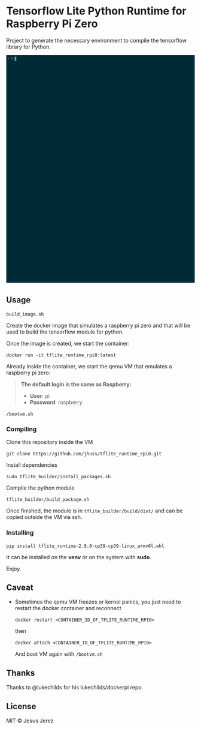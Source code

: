 # Tensorflow Lite Python Runtime for Raspberry Pi Zero

Project to generate the necessary environment to compile the tensorflow library for Python.

<div align="center">
	<img src="media/demo.gif" width="720">
</div>

## Usage

```
build_image.sh
```

Create the docker image that simulates a raspberry pi zero and that will be used to build the tensorflow module for python.

Once the image is created, we start the container:

```
docker run -it tflite_runtime_rpi0:latest
```

Already inside the container, we start the qemu VM that emulates a raspberry pi zero:

> **The default login is the same as Raspberry:**
> - **User**: pi
> - **Password**: raspberry

```
/bootvm.sh
```

### Compiling

Clone this repository inside the VM

```
git clone https://github.com/jhuss/tflite_runtime_rpi0.git
```

Install dependencies

```
sudo tflite_builder/install_packages.sh
```

Compile the python module

```
tflite_builder/build_package.sh
```

Once finished, the module is in `tflite_builder/build/dist/` and can be copied outside the VM via ssh.

### Installing

```
pip install tflite_runtime-2.9.0-cp39-cp39-linux_armv6l.whl
```

It can be installed on the **venv** or on the system with **sudo**.

Enjoy.

## Caveat

- Sometimes the qemu VM freezes or kernel panics, you just need to restart the docker container and reconnect

  ```
  docker restart <CONTAINER_ID_OF_TFLITE_RUNTIME_RPI0>
  ```

  then

  ```
  docker attach <CONTAINER_ID_OF_TFLITE_RUNTIME_RPI0>
  ```

  And boot VM again with `/bootvm.sh`

## Thanks

Thanks to @lukechilds for his lukechilds/dockerpi repo.

## License

MIT © Jesus Jerez

